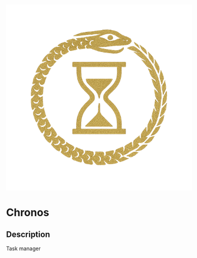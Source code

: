 <p align="center">
  <img src="Chronos/static/chronos.png" alt="logo"/>
</p>

# Chronos

## Description

Task manager
